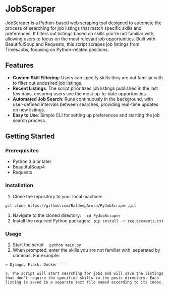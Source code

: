 # JobScraper

JobScraper is a Python-based web scraping tool designed to automate the process of searching for job listings that match specific skills and preferences. It filters out listings based on skills you're not familiar with, allowing users to focus on the most relevant job opportunities. Built with BeautifulSoup and Requests, this script scrapes job listings from TimesJobs, focusing on Python-related positions.

## Features

- **Custom Skill Filtering**: Users can specify skills they are not familiar with to filter out undesired job listings.
- **Recent Listings**: The script prioritizes job listings published in the last few days, ensuring users see the most up-to-date opportunities.
- **Automated Job Search**: Runs continuously in the background, with user-defined intervals between searches, providing real-time updates on new listings.
- **Easy to Use**: Simple CLI for setting up preferences and starting the job search process.

## Getting Started

### Prerequisites

- Python 3.6 or later
- BeautifulSoup4
- Requests

### Installation

1. Clone the repository to your local machine:

```bash
git clone https://github.com/BaldeepArora/PyJobScraper.git
```
1. Navigate to the cloned directory:
```  cd PyJobScraper```
2. Install the required Python packages:
```  pip install -r requirements.txt ```
### Usage
1. Start the script
```  python main.py```
2. When prompted, enter the skills you are not familiar with, separated by commas. For example:
```  Put some skills that you are not familiar with (separate them by comma): 
> Django, Flask, Docker ```

3. The script will start searching for jobs and will save the listings that don't require the specified skills in the posts directory. Each listing is saved in a separate text file named according to its index.
